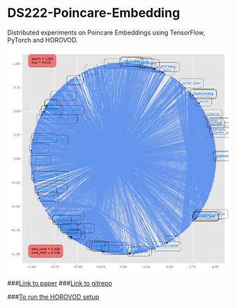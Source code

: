# DS222-Poincare-Embedding
Distributed experiments on Poincare Embeddings using TensorFlow, PyTorch and HOROVOD.

![Poincar\'e Embdeddings](https://github.com/sobalgi/DS222-Poincare-Embedding/blob/master/pytorch/plots/mammal_closure.tsv_poincare_dim2_e1000.png)

###[Link to paper](https://papers.nips.cc/paper/7213-poincare-embeddings-for-learning-hierarchical-representations.pdf) 
###[Link to gitrepo](https://github.com/facebookresearch/poincare-embeddings) 

###[To run the HOROVOD setup](https://github.com/uber/horovod)

